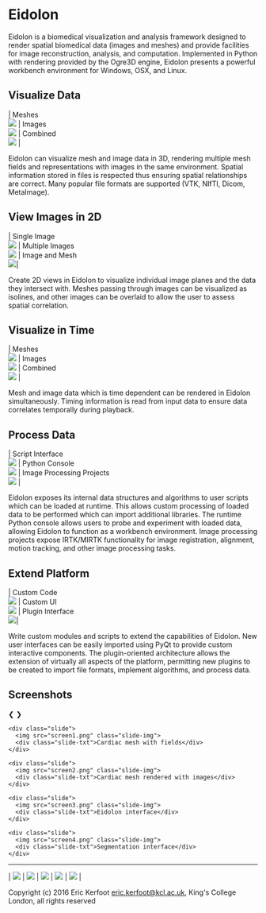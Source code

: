 # Eidolon

Eidolon is a biomedical visualization and analysis framework designed to render 
spatial biomedical data (images and meshes) and provide facilities for image reconstruction, 
analysis, and computation. Implemented in Python with rendering provided by the Ogre3D engine, 
Eidolon presents a powerful workbench environment for Windows, OSX, and Linux.

## Visualize Data

| Meshes<br>![](mesh2.png) | Images<br> ![](image1.png) | Combined<br> ![](meshimage1.png) |

Eidolon can visualize mesh and image data in 3D, rendering multiple mesh fields and representations with images in the same environment.
Spatial information stored in files is respected thus ensuring spatial relationships are correct.
Many popular file formats are supported (VTK, NIfTI, Dicom, MetaImage).

## View Images in 2D

| Single Image<br>![](2ch.png) | Multiple Images<br>![](sala5.png) | Image and Mesh<br> ![](meshimage20032.png)|

Create 2D views in Eidolon to visualize individual image planes and the data they intersect with.
Meshes passing through images can be visualized as isolines, and other images can be overlaid to allow the user to assess spatial correlation.

## Visualize in Time

| Meshes<br>![](meshanim1.gif) | Images<br> ![](imageanim1.gif) | Combined<br> ![](meshimageanim1.gif) |

Mesh and image data which is time dependent can be rendered in Eidolon simultaneously.
Timing information is read from input data to ensure data correlates temporally during playback.

## Process Data

| Script Interface<br>![](script1.png) | Python Console<br>![](console.png)  | Image Processing Projects<br>![](project.png) |

Eidolon exposes its internal data structures and algorithms to user scripts which can be loaded at runtime.
This allows custom processing of loaded data to be performed which can import additional libraries.
The runtime Python console allows users to probe and experiment with loaded data, allowing Eidolon to function as a workbench environment.
Image processing projects expose IRTK/MIRTK functionality for image registration, alignment, motion tracking, and other image processing tasks. 

## Extend Platform

| Custom Code<br>![](code.png) | Custom UI<br>![](customui.png) | Plugin Interface<br>![](plugin2.png)|

Write custom modules and scripts to extend the capabilities of Eidolon. 
New user interfaces can be easily imported using PyQt to provide custom interactive components.
The plugin-oriented architecture allows the extension of virtually all aspects of the platform, permitting new
plugins to be created to import file formats, implement algorithms, and process data.

## Screenshots

<div class="slide-container">
<a class="slide-btn display-left" onclick="plusDivs(-1)">&#10094;</a>
<a class="slide-btn display-right" onclick="plusDivs(1)">&#10095;</a>

	<div class="slide">
	  <img src="screen1.png" class="slide-img">
	  <div class="slide-txt">Cardiac mesh with fields</div>
	</div>
	
	<div class="slide">
	  <img src="screen2.png" class="slide-img">
	  <div class="slide-txt">Cardiac mesh rendered with images</div>
	</div>
	
	<div class="slide">
	  <img src="screen3.png" class="slide-img">
	  <div class="slide-txt">Eidolon interface</div>
	</div>
	
	<div class="slide">
	  <img src="screen4.png" class="slide-img">
	  <div class="slide-txt">Segmentation interface</div>
	</div>
</div>

<script>
var slideIndex = 0;
showDivs(slideIndex);

function plusDivs(n) { showDivs(slideIndex += n); }

function showDivs(n) {
    var i;
    var x = document.getElementsByClassName("slide");
    if (n >= x.length) {slideIndex = 0} 
    if (n < 0) {slideIndex = x.length-1} ;
    for (i = 0; i < x.length; i++) {
        x[i].style.display = "none"; 
    }
    x[slideIndex].style.display = "block"; 
}
</script>

---

| ![](python-powered-w-140x56.png) | ![](Ogre-logo.png) | ![](Python_and_Qt.png) | ![](numpyscipy.png) | ![](kcl.png) | 

Copyright (c) 2016 Eric Kerfoot <eric.kerfoot@kcl.ac.uk>, King's College London, all rights reserved